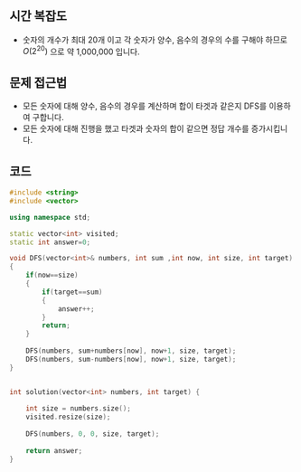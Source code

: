 ## 시간 복잡도
 - 숫자의 개수가 최대 20개 이고 각 숫자가 양수, 음수의 경우의 수를 구해야 하므로 $O(2^20)$ 으로 약 1,000,000 입니다.

## 문제 접근법
 - 모든 숫자에 대해 양수, 음수의 경우를 계산하며 합이 타겟과 같은지 DFS를 이용하여 구합니다.
 - 모든 숫자에 대해 진행을 했고 타겟과 숫자의 합이 같으면 정답 개수를 증가시킵니다.

## 코드

```cpp
#include <string>
#include <vector>

using namespace std;

static vector<int> visited;
static int answer=0;

void DFS(vector<int>& numbers, int sum ,int now, int size, int target)
{   
    if(now==size)
    {
        if(target==sum)
        {
            answer++;
        }        
        return;
    }
    
    DFS(numbers, sum+numbers[now], now+1, size, target);
    DFS(numbers, sum-numbers[now], now+1, size, target);
}


int solution(vector<int> numbers, int target) {
    
    int size = numbers.size();
    visited.resize(size);
    
    DFS(numbers, 0, 0, size, target);
    
    return answer;
}
```